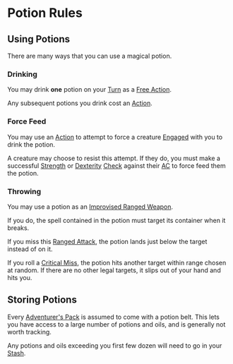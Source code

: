 # Potion Rules

## Using Potions

There are many ways that you can use a magical potion.

### Drinking

You may drink **one** potion on your [Turn](../../Game%20Procedures/Core%20Procedures/Turn.md) as a [Free Action](../../Game%20Procedures/Core%20Procedures/Action.md#Free%20Action).

Any subsequent potions you drink cost an [Action](../../Game%20Procedures/Core%20Procedures/Action.md).

### Force Feed

You may use an [Action](../../Game%20Procedures/Core%20Procedures/Action.md) to attempt to force a creature [Engaged](../../Game%20Procedures/Conditions/Engaged.md) with you to drink the potion.

A creature may choose to resist this attempt. If they do, you must make a successful [Strength](../../Player%20Characters/The%20Ability%20Scores/Strength.md) or [Dexterity](../../Player%20Characters/The%20Ability%20Scores/Dexterity.md) [Check](../../Game%20Procedures/Core%20Procedures/Check.md) against their [AC](../../Player%20Characters/Derived%20Statistics/Armor%20Class.md) to force feed them the potion.

### Throwing

You may use a potion as an [Improvised Ranged Weapon](../../Game%20Procedures/Combat/Ranged%20Attack.md#Improvised%20Ranged%20Weapons).

If you do, the spell contained in the potion must target its container when it breaks.

If you miss this [Ranged Attack](../../Game%20Procedures/Combat/Ranged%20Attack.md), the potion lands just below the target instead of on it.

If you roll a [Critical Miss](../../Game%20Procedures/Die%20Rolling%20Mechanics/Critical%20Miss.md), the potion hits another target within range chosen at random. If there are no other legal targets, it slips out of your hand and hits you.

## Storing Potions

Every [Adventurer's Pack](../../Items%20and%20Gear/Gear/100%20Coins/Adventurer's%20Pack.md) is assumed to come with a potion belt. This lets you have access to a large number of potions and oils, and is generally not worth tracking.

Any potions and oils exceeding you first few dozen will need to go in your [Stash](../../Player%20Characters/Inventory/Stash.md).
